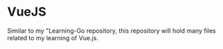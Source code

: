 # VueJS
Similar to my "Learning-Go repository, this repository will hold many files related to my learning of Vue.js.
